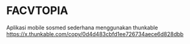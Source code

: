 # FACVTOPIA
Aplikasi mobile sosmed sederhana menggunakan thunkable
https://x.thunkable.com/copy/0d4d483cbfd1ee726734aece6d828dbb
